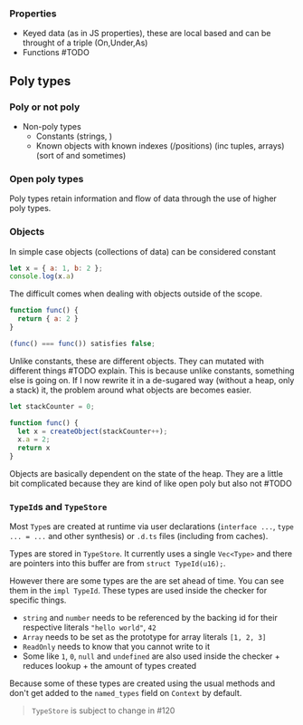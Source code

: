 ### Properties
- Keyed data (as in JS properties), these are local based and can be throught of a triple (On,Under,As)
- Functions #TODO

## Poly types

### Poly or not poly
- Non-poly types
   	- Constants (strings, )
   	- Known objects with known indexes (/positions) (inc tuples, arrays) (sort of and sometimes)

### Open poly types
Poly types retain information and flow of data through the use of higher poly types.

### Objects
In simple case objects (collections of data) can be considered constant

```js
let x = { a: 1, b: 2 };
console.log(x.a)
```

The difficult comes when dealing with objects outside of the scope.

```js
function func() {
  return { a: 2 }
}

(func() === func()) satisfies false;
```

Unlike constants, these are different objects. They can mutated with different things #TODO explain. This is because unlike constants, something else is going on. If I now rewrite it in a de-sugared way (without a heap, only a stack) it, the problem around what objects are becomes easier.

```js
let stackCounter = 0;

function func() {
  let x = createObject(stackCounter++);
  x.a = 2;
  return x
}
```

Objects are basically dependent on the state of the heap. They are a little bit complicated because they are kind of like open poly but also not #TODO

### `TypeId`s and `TypeStore`

Most `Type`s are created at runtime via user declarations (`interface ...`, `type ... = ...` and other synthesis) or `.d.ts` files (including from caches).

Types are stored in `TypeStore`. It currently uses a single `Vec<Type>` and there are pointers into this buffer are from `struct TypeId(u16);`.

However there are some types are the are set ahead of time. You can see them in the `impl TypeId`. These types are used inside the checker for specific things.
- `string` and `number` needs to be referenced by the backing id for their respective literals `"hello world"`, `42`
- `Array` needs to be set as the prototype for array literals `[1, 2, 3]`
- `ReadOnly` needs to know that you cannot write to it
- Some like `1`, `0`, `null` and `undefined` are also used inside the checker + reduces lookup + the amount of types created

Because some of these types are created using the usual methods and don't get added to the `named_types` field on `Context` by default.

> `TypeStore` is subject to change in #120
